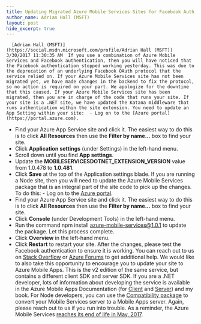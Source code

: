 ```yaml
---
title: Updating Migrated Azure Mobile Services Sites for Facebook Auth
author_name: Adrian Hall (MSFT)
layout: post
hide_excerpt: true
---
```

      [Adrian Hall (MSFT)](https://social.msdn.microsoft.com/profile/Adrian Hall (MSFT))  3/30/2017 11:30:35 AM  If you use a combination of Azure Mobile Services and Facebook authentication, then you will have noticed that the Facebook authentication stopped working yesterday. This was due to the deprecation of an underlying Facebook OAuth protocol that the service relied on. If your Azure Mobile Services site has not been migrated yet, we have made changes in the backend to fix the protocol, so no action is required on your part. We apologize for the downtime that this caused. If your Azure Mobile Services site has been migrated, then you are in charge of the code that runs your site. If your site is a .NET site, we have updated the Katana middleware that runs authentication within the site extension. You need to update an App Setting within your site:  - Log on to the [Azure portal](https://portal.azure.com).
 - Find your Azure App Service site and click it. The easiest way to do this is to click **All Resources** then use the **Filter by name...** box to find your site.
 - Click **Application settings** (under Settings) in the left-hand menu.
 - Scroll down until you find **App settings**.
 - Update the **MOBILESERVICESDOTNET\_EXTENSION\_VERSION** value from 1.0.478 to **1.0.481**.
 - Click **Save** at the top of the Application settings blade.
  If you are running a Node site, then you will need to update the Azure Mobile Services package that is an integral part of the site code to pick up the changes. To do this:  - Log on to the [Azure portal](https://portal.azure.com).
 - Find your Azure App Service site and click it. The easiest way to do this is to click **All Resources** then use the **Filter by name...** box to find your site.
 - Click **Console** (under Development Tools) in the left-hand menu.
 - Run the command npm install azure-mobile-services@1.0.1 to update the package. Let this process complete.
 - Click **Overview** in the left-hand menu.
 - Click **Restart** to restart your site.
  After the changes, please test the Facebook authentication to ensure it is working. You can reach out to us on [Stack Overflow](https://stackoverflow.com/questions/tagged/azure-mobile-services) or [Azure Forums](https://social.msdn.microsoft.com/forums/en-US/home?forum=azuremobile&filter=alltypes&sort=lastpostdesc) to get additional help. We would like to also take this opportunity to encourage you to update your site to Azure Mobile Apps. This is the v2 edition of the same service, but contains a different client SDK and server SDK. If you are a .NET developer, lots of information about developing the service is available in the Azure Mobile Apps Documentation (for [Client](https://docs.microsoft.com/en-us/azure/app-service-mobile/app-service-mobile-dotnet-how-to-use-client-library) and [Server](https://docs.microsoft.com/en-us/azure/app-service-mobile/app-service-mobile-dotnet-backend-how-to-use-server-sdk)) and my book. For Node developers, you can use the [Compatibility package](https://www.npmjs.com/package/azure-mobile-apps-compatibility) to convert your Mobile Services server to a Mobile Apps server. Again, please reach out to us if you run into trouble. As a reminder, the Azure Mobile Services [reaches its end of life in May, 2017](https://azure.microsoft.com/en-us/blog/transition-of-azure-mobile-services/).     